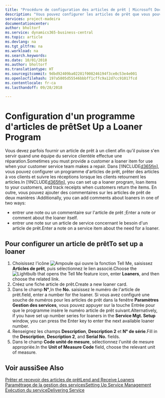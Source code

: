 ```yaml
---
title: "Procédure de configuration des articles de prêt | Microsoft Docs"
description: "Vous pouvez configurer les articles de prêt que vous pouvez prêter aux clients afin de remplacer les articles de service lors de leur maintenance."
services: project-madeira
documentationcenter: 
author: bholtorf
ms.service: dynamics365-business-central
ms.topic: article
ms.devlang: na
ms.tgt_pltfrm: na
ms.workload: na
ms.search.keywords: 
ms.date: 10/01/2018
ms.author: bholtorf
ms.translationtype: HT
ms.sourcegitcommit: 9dbd92409ba02281f008246194f3ce0c53e4e001
ms.openlocfilehash: 197a5805d55546bbbff1cffc9a12d7cc91017fcd
ms.contentlocale: fr-ca
ms.lasthandoff: 09/28/2018

---
```

# <a name="set-up-a-loaner-program"></a><span data-ttu-id="41013-103">Configuration d'un programme d'articles de prêt</span><span class="sxs-lookup"><span data-stu-id="41013-103">Set Up a Loaner Program</span></span>
<span data-ttu-id="41013-104">Vous devez parfois fournir un article de prêt à un client afin qu'il puisse s'en servir quand une équipe du service clientèle effectue une réparation.</span><span class="sxs-lookup"><span data-stu-id="41013-104">Sometimes you must provide a customer a loaner item for use when your customer service team makes a repair.</span></span> <span data-ttu-id="41013-105">Dans [!INCLUDE[d365fin](includes/d365fin_md.md)], vous pouvez configurer un programme d'articles de prêt, prêter des articles à vos clients et suivre les réceptions lorsque les clients retournent les articles.</span><span class="sxs-lookup"><span data-stu-id="41013-105">In [!INCLUDE[d365fin](includes/d365fin_md.md)], you can set up a loaner program, loan items to your customers, and track receipts when customers return the items.</span></span> <span data-ttu-id="41013-106">En outre, vous pouvez ajouter des commentaires sur les articles de prêt de deux manières :</span><span class="sxs-lookup"><span data-stu-id="41013-106">Additionally, you can add comments about loaners in one of two ways:</span></span>  
  
* <span data-ttu-id="41013-107">entrer une note ou un commentaire sur l'article de prêt ;</span><span class="sxs-lookup"><span data-stu-id="41013-107">Enter a note or comment about the loaner itself.</span></span>  
* <span data-ttu-id="41013-108">entrer une note sur un article de service concernant le besoin d'un article de prêt.</span><span class="sxs-lookup"><span data-stu-id="41013-108">Enter a note on a service item about the need for a loaner.</span></span>  

## <a name="to-set-up-a-loaner"></a><span data-ttu-id="41013-109">Pour configurer un article de prêt</span><span class="sxs-lookup"><span data-stu-id="41013-109">To set up a loaner</span></span>  
1. <span data-ttu-id="41013-110">Choisissez l'icône ![Ampoule qui ouvre la fonction Tell Me](media/ui-search/search_small.png "Dites-moi ce que vous voulez faire"), saisissez **Articles de prêt**, puis sélectionnez le lien associé.</span><span class="sxs-lookup"><span data-stu-id="41013-110">Choose the ![Lightbulb that opens the Tell Me feature](media/ui-search/search_small.png "Tell me what you want to do") icon, enter **Loaners**, and then choose the related link.</span></span>  
2. <span data-ttu-id="41013-111">Créez une fiche article de prêt.</span><span class="sxs-lookup"><span data-stu-id="41013-111">Create a new loaner card.</span></span> 
3. <span data-ttu-id="41013-112">Dans le champ **N°**,</span><span class="sxs-lookup"><span data-stu-id="41013-112">In the **No.**</span></span> <span data-ttu-id="41013-113">saisissez le numéro de l'article de prêt.</span><span class="sxs-lookup"><span data-stu-id="41013-113">field, enter a number for the loaner.</span></span> <span data-ttu-id="41013-114">Si vous avez configuré une souche de numéros pour les articles de prêt dans la fenêtre **Paramètres Gestion des services**, vous pouvez appuyer sur la touche Entrée pour que le programme insère le numéro article de prêt suivant.</span><span class="sxs-lookup"><span data-stu-id="41013-114">Alternatively, if you have set up number series for loaners in the **Service Mgt. Setup** window, you can press the Enter key to enter the next available loaner number.</span></span>  
4. <span data-ttu-id="41013-115">Renseignez les champs **Description**, **Description 2** et **N° de série**.</span><span class="sxs-lookup"><span data-stu-id="41013-115">Fill in the **Description**, **Description 2**, and **Serial No.** fields.</span></span>  
5. <span data-ttu-id="41013-116">Dans le champ **Code unité de mesure**, sélectionnez l'unité de mesure appropriée.</span><span class="sxs-lookup"><span data-stu-id="41013-116">In the **Unit of Measure Code** field, choose the relevant unit of measure.</span></span>  
  
## <a name="see-also"></a><span data-ttu-id="41013-117">Voir aussi</span><span class="sxs-lookup"><span data-stu-id="41013-117">See Also</span></span>
[<span data-ttu-id="41013-118">Prêter et recevoir des articles de prêt</span><span class="sxs-lookup"><span data-stu-id="41013-118">Lend and Receive Loaners</span></span>](service-how-to-lend-receive-loaners.md)  
[<span data-ttu-id="41013-119">Paramétrage de la gestion des services</span><span class="sxs-lookup"><span data-stu-id="41013-119">Setting Up Service Management</span></span>](service-setup-service.md)  
[<span data-ttu-id="41013-120">Exécution du service</span><span class="sxs-lookup"><span data-stu-id="41013-120">Delivering Service</span></span>](service-deliver-service.md)  


